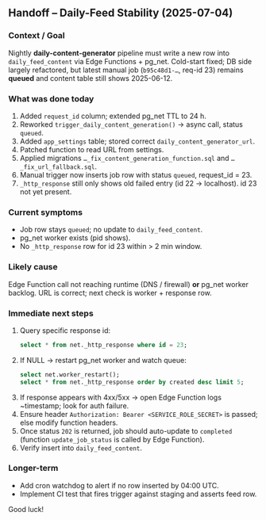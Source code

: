## Handoff – Daily-Feed Stability (2025-07-04)

### Context / Goal

Nightly **daily-content-generator** pipeline must write a new row into
`daily_feed_content` via Edge Functions + pg_net. Cold-start fixed; DB side
largely refactored, but latest manual job (`b95c48d1-…`, req-id 23) remains
**queued** and content table still shows 2025-06-12.

### What was done today

1. Added `request_id` column; extended pg_net TTL to 24 h.
2. Reworked `trigger_daily_content_generation()` → async call, status `queued`.
3. Added `app_settings` table; stored correct `daily_content_generator_url`.
4. Patched function to read URL from settings.
5. Applied migrations `…_fix_content_generation_function.sql` and
   `…_fix_url_fallback.sql`.
6. Manual trigger now inserts job row with status `queued`, request_id = 23.
7. `_http_response` still only shows old failed entry (id 22 → localhost). id 23
   not yet present.

### Current symptoms

- Job row stays `queued`; no update to `daily_feed_content`.
- pg_net worker exists (pid shows).
- No `_http_response` row for id 23 within > 2 min window.

### Likely cause

Edge Function call not reaching runtime (DNS / firewall) **or** pg_net worker
backlog. URL is correct; next check is worker + response row.

### Immediate next steps

1. Query specific response id:
   ```sql
   select * from net._http_response where id = 23;
   ```
2. If NULL → restart pg_net worker and watch queue:
   ```sql
   select net.worker_restart();
   select * from net._http_response order by created desc limit 5;
   ```
3. If response appears with 4xx/5xx → open Edge Function logs ~timestamp; look
   for auth failure.
4. Ensure header `Authorization: Bearer <SERVICE_ROLE_SECRET>` is passed; else
   modify function headers.
5. Once status `202` is returned, job should auto-update to `completed`
   (function `update_job_status` is called by Edge Function).
6. Verify insert into `daily_feed_content`.

### Longer-term

- Add cron watchdog to alert if no row inserted by 04:00 UTC.
- Implement CI test that fires trigger against staging and asserts feed row.

Good luck!
